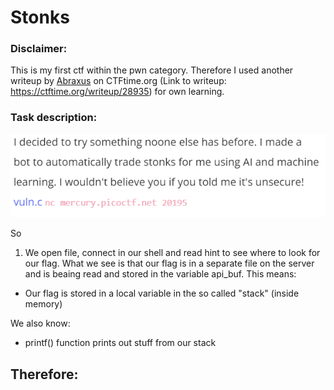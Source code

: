 # Stonks

### Disclaimer:
This is my first ctf within the pwn category. Therefore I used another writeup by [Abraxus](https://ctftime.org/user/100246) on CTFtime.org (Link to writeup: https://ctftime.org/writeup/28935) for own learning.

### Task description:

![Image of the code snippet](https://raw.githubusercontent.com/ulrikHesmyr/picoCTF/main/picoGym/pwn/stonks/our_flag_stored_in_variable.png)

So

1. We open file, connect in our shell and read hint to see where to look for our flag. What we see is that our flag is in a separate file on the server and is beaing read and stored in the variable api_buf.
  This means:
  - Our flag is stored in a local variable in the so called "stack" (inside memory)

  We also know:
  - printf() function prints out stuff from our stack

  Therefore:
  - 
    
